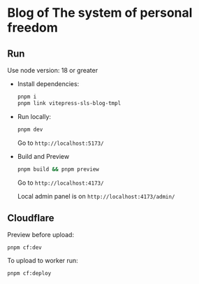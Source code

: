 # Blog of The system of personal freedom

## Run

Use node version: 18 or greater

- Install dependencies:

  ```bash
  pnpm i
  pnpm link vitepress-sls-blog-tmpl
  ```

- Run locally:

  ```bash
  pnpm dev
  ```

  Go to `http://localhost:5173/`

- Build and Preview

  ```bash
  pnpm build && pnpm preview
  ```

  Go to `http://localhost:4173/`

  Local admin panel is on `http://localhost:4173/admin/`

## Cloudflare

Preview before upload:

```
pnpm cf:dev
```

To upload to worker run:

```
pnpm cf:deploy
```
